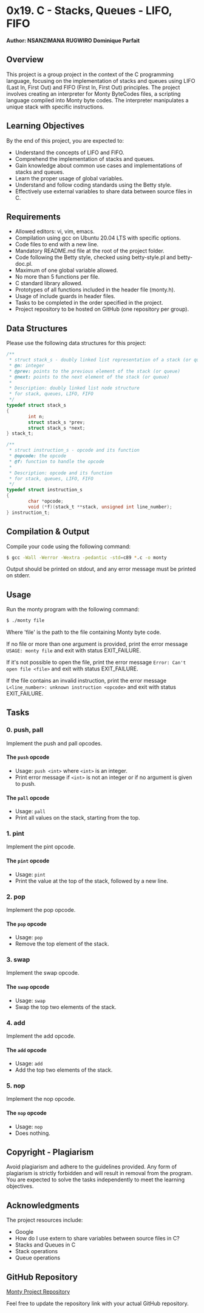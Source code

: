 # 0x19. C - Stacks, Queues - LIFO, FIFO

**Author: NSANZIMANA RUGWIRO Dominique Parfait**

## Overview

This project is a group project in the context of the C programming language, focusing on the implementation of stacks and queues using LIFO (Last In, First Out) and FIFO (First In, First Out) principles. The project involves creating an interpreter for Monty ByteCodes files, a scripting language compiled into Monty byte codes. The interpreter manipulates a unique stack with specific instructions.

## Learning Objectives

By the end of this project, you are expected to:

- Understand the concepts of LIFO and FIFO.
- Comprehend the implementation of stacks and queues.
- Gain knowledge about common use cases and implementations of stacks and queues.
- Learn the proper usage of global variables.
- Understand and follow coding standards using the Betty style.
- Effectively use external variables to share data between source files in C.

## Requirements

- Allowed editors: vi, vim, emacs.
- Compilation using gcc on Ubuntu 20.04 LTS with specific options.
- Code files to end with a new line.
- Mandatory README.md file at the root of the project folder.
- Code following the Betty style, checked using betty-style.pl and betty-doc.pl.
- Maximum of one global variable allowed.
- No more than 5 functions per file.
- C standard library allowed.
- Prototypes of all functions included in the header file (monty.h).
- Usage of include guards in header files.
- Tasks to be completed in the order specified in the project.
- Project repository to be hosted on GitHub (one repository per group).

## Data Structures

Please use the following data structures for this project:

```c
/**
 * struct stack_s - doubly linked list representation of a stack (or queue)
 * @n: integer
 * @prev: points to the previous element of the stack (or queue)
 * @next: points to the next element of the stack (or queue)
 *
 * Description: doubly linked list node structure
 * for stack, queues, LIFO, FIFO
 */
typedef struct stack_s
{
        int n;
        struct stack_s *prev;
        struct stack_s *next;
} stack_t;

/**
 * struct instruction_s - opcode and its function
 * @opcode: the opcode
 * @f: function to handle the opcode
 *
 * Description: opcode and its function
 * for stack, queues, LIFO, FIFO
 */
typedef struct instruction_s
{
        char *opcode;
        void (*f)(stack_t **stack, unsigned int line_number);
} instruction_t;
```

## Compilation & Output

Compile your code using the following command:

```bash
$ gcc -Wall -Werror -Wextra -pedantic -std=c89 *.c -o monty
```

Output should be printed on stdout, and any error message must be printed on stderr.

## Usage

Run the monty program with the following command:

```bash
$ ./monty file
```

Where 'file' is the path to the file containing Monty byte code.

If no file or more than one argument is provided, print the error message `USAGE: monty file` and exit with status EXIT_FAILURE.

If it's not possible to open the file, print the error message `Error: Can't open file <file>` and exit with status EXIT_FAILURE.

If the file contains an invalid instruction, print the error message `L<line_number>: unknown instruction <opcode>` and exit with status EXIT_FAILURE.

## Tasks

### 0. push, pall

Implement the push and pall opcodes.

#### The `push` opcode

- Usage: `push <int>` where `<int>` is an integer.
- Print error message if `<int>` is not an integer or if no argument is given to push.

#### The `pall` opcode

- Usage: `pall`
- Print all values on the stack, starting from the top.

### 1. pint

Implement the pint opcode.

#### The `pint` opcode

- Usage: `pint`
- Print the value at the top of the stack, followed by a new line.

### 2. pop

Implement the pop opcode.

#### The `pop` opcode

- Usage: `pop`
- Remove the top element of the stack.

### 3. swap

Implement the swap opcode.

#### The `swap` opcode

- Usage: `swap`
- Swap the top two elements of the stack.

### 4. add

Implement the add opcode.

#### The `add` opcode

- Usage: `add`
- Add the top two elements of the stack.

### 5. nop

Implement the nop opcode.

#### The `nop` opcode

- Usage: `nop`
- Does nothing.

## Copyright - Plagiarism

Avoid plagiarism and adhere to the guidelines provided. Any form of plagiarism is strictly forbidden and will result in removal from the program. You are expected to solve the tasks independently to meet the learning objectives.

## Acknowledgments

The project resources include:

- Google
- How do I use extern to share variables between source files in C?
- Stacks and Queues in C
- Stack operations
- Queue operations

## GitHub Repository

[Monty Project Repository](https://github.com/rugwiroparfait003/monty)

Feel free to update the repository link with your actual GitHub repository.
